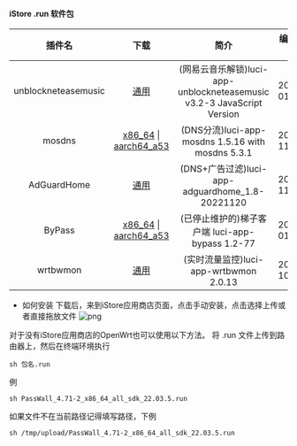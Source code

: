 #### iStore .run 软件包

|插件名|下载|简介|编译日期|
| :----: | :----: | :----: | :----: |
| unblockneteasemusic | [通用](https://github.com/bcseputetto/Are-u-ok/raw/master/packages/generic/unblockneteasemusic.run) | (网易云音乐解锁)luci-app-unblockneteasemusic v3.2-3 JavaScript Version |2024-01-05|
| mosdns | [x86_64](https://github.com/bcseputetto/Are-u-ok/raw/master/packages/x86_64/mosdns_5.3.1-1_x86_64_all.run) \| [aarch64_a53](https://github.com/bcseputetto/Are-u-ok/raw/master/packages/aarch64/mosdns_5.3.1-1_aarch64_a53_all.run) | (DNS分流)luci-app-mosdns 1.5.16 with mosdns 5.3.1 |2023-11-06|
| AdGuardHome | [通用](https://github.com/bcseputetto/Are-u-ok/raw/master/packages/generic/adguardhome.run) | (DNS+广告过滤)luci-app-adguardhome_1.8-20221120 |2022-11-20|
| ByPass | [x86_64](https://github.com/bcseputetto/Are-u-ok/raw/master/packages/x86_64/Bypass_1.2-77_x86_64_all_sdk_22.03.6.run) \| [aarch64_a53](https://github.com/bcseputetto/Are-u-ok/raw/master/packages/aarch64/Bypass_1.2-77_aarch64_a53_all_sdk_22.03.6.run) | (已停止维护的)梯子客户端 luci-app-bypass 1.2-77 |2024-01-05|
| wrtbwmon | [通用](https://github.com/bcseputetto/Are-u-ok/raw/master/packages/generic/wrtbwmon_2.0.13.run) | (实时流量监控)luci-app-wrtbwmon 2.0.13 | 2023-10-30 |


* 如何安装
下载后，来到iStore应用商店页面，点击手动安装，点击选择上传或者直接拖放文件
![png](https://cdn.jsdelivr.net/gh/bcseputetto/Are-u-ok@master/packages/install.png)

对于没有iStore应用商店的OpenWrt也可以使用以下方法。
将 .run 文件上传到路由器上，然后在终端环境执行
```console
sh 包名.run
```
例
```console
sh PassWall_4.71-2_x86_64_all_sdk_22.03.5.run
```
如果文件不在当前路径记得填写路径，下例
```console
sh /tmp/upload/PassWall_4.71-2_x86_64_all_sdk_22.03.5.run
```
